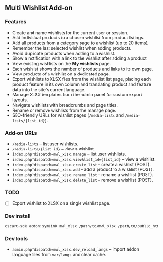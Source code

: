 ## Multi Wishlist Add-on

### Features
- Create and name wishlists for the current user or session.
- Add individual products to a chosen wishlist from product listings.
- Add all products from a category page to a wishlist (up to 20 items).
- Remember the last selected wishlist when adding products.
- Avoid duplicate products when adding to a wishlist.
- Show a notification with a link to the wishlist after adding a product.
- View existing wishlists on the **My wishlists** page.
- Each wishlist shows the number of products and links to its own page.
- View products of a wishlist on a dedicated page.
- Export wishlists to XLSX files from the wishlist list page, placing each product feature in its own column and translating product and feature data into the site's current language.
- Manage XLSX templates from the admin panel for custom export layouts.
- Navigate wishlists with breadcrumbs and page titles.
- Rename or remove wishlists from the manage page.
- SEO-friendly URLs for wishlist pages (`/media-lists` and `/media-lists/{list_id}`).

### Add-on URLs
- `/media-lists` – list user wishlists.
- `/media-lists/{list_id}` – view a wishlist.
- `index.php?dispatch=mwl_xlsx.manage` – list user wishlists.
- `index.php?dispatch=mwl_xlsx.view&list_id={list_id}` – view a wishlist.
- `index.php?dispatch=mwl_xlsx.create_list` – create a wishlist (POST).
- `index.php?dispatch=mwl_xlsx.add` – add a product to a wishlist (POST).
- `index.php?dispatch=mwl_xlsx.rename_list` – rename a wishlist (POST).
- `index.php?dispatch=mwl_xlsx.delete_list` – remove a wishlist (POST).

### TODO
- [ ] Export wishlist to XLSX on a single wishlist page.

### Dev install

```bash
cscart-sdk addon:symlink mwl_xlsx /path/to/mwl_xlsx /path/to/public_html --templates-to-design
```

### Dev tools

- `admin.php?dispatch=mwl_xlsx.dev_reload_langs` – import addon language files from `var/langs` and clear cache.
